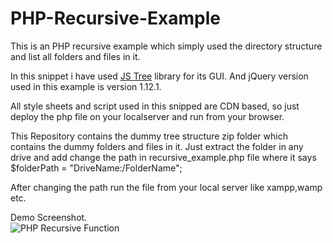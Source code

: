 # PHP-Recursive-Example
This is an PHP recursive example which simply used the directory structure and list all folders and files in it.

In this snippet i have used <a href="https://www.jstree.com" target="_blank">JS Tree</a> library for its GUI.
And jQuery version used in this example is version 1.12.1.

All style sheets and script used in this snipped are CDN based, so just deploy the php file on your localserver and run from your browser.

This Repository contains the dummy tree structure zip folder which contains the dummy folders and files in it.
Just extract the folder in any drive and add change the path in recursive_example.php file where it says $folderPath = "DriveName:/FolderName";

After changing the path run the file from your local server like xampp,wamp etc.

Demo Screenshot. <br>
<img src="https://github.com/wpthemes786/PHP-Recursive-Example/blob/master/screenshot.png" alt="PHP Recursive Function">
